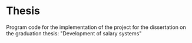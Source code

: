 # Thesis
Program code for the implementation of the project for the dissertation on the graduation thesis: "Development of salary systems"
